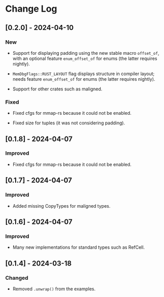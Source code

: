 # Change Log

## [0.2.0] - 2024-04-10

### New

* Support for displaying padding using the new stable macro `offset_of`,
  with an optional feature `enum_offset_of` for enums (the latter requires
  nightly).

* `MemDbgFlags::RUST_LAYOUT` flag displays structure in compiler layout;
  needs feature `enum_offset_of` for enums (the latter requires nightly).

* Support for other crates such as maligned.

### Fixed

* Fixed cfgs for mmap-rs because it could not be enabled.

* Fixed size for tuples (it was not considering padding).


## [0.1.8] - 2024-04-07

### Improved

* Fixed cfgs for mmap-rs because it could not be enabled.

## [0.1.7] - 2024-04-07

### Improved

* Added missing CopyTypes for maligned types.

## [0.1.6] - 2024-04-07

### Improved

* Many new implementations for standard types such as RefCell.

## [0.1.4] - 2024-03-18

### Changed

* Removed `.unwrap()` from the examples.
